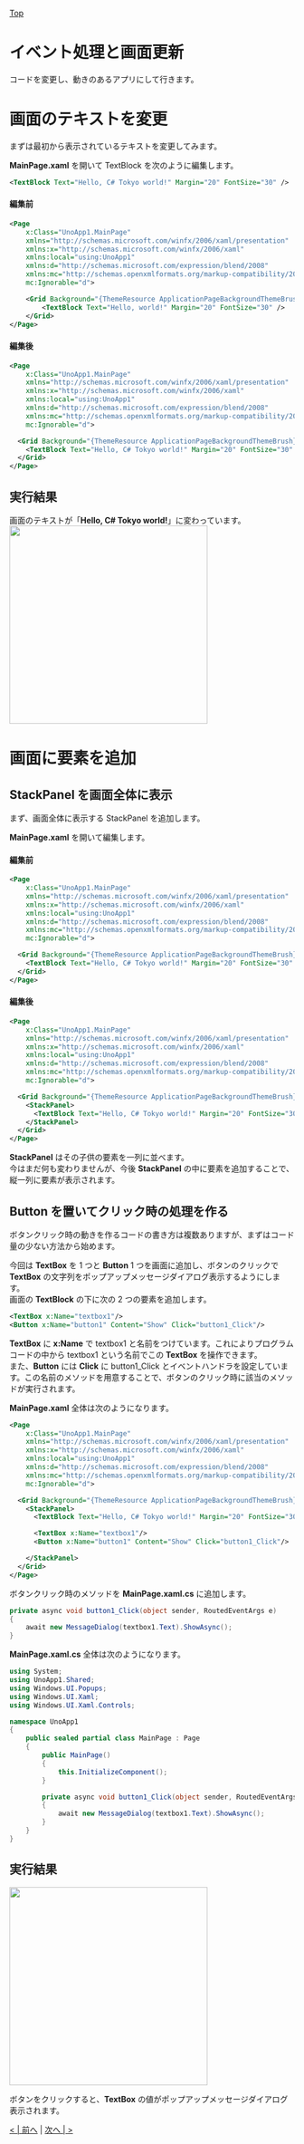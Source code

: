 [Top](./top.md)  

# イベント処理と画面更新

コードを変更し、動きのあるアプリにして行きます。

# 画面のテキストを変更

まずは最初から表示されているテキストを変更してみます。

**MainPage.xaml** を開いて TextBlock を次のように編集します。  

```xml
<TextBlock Text="Hello, C# Tokyo world!" Margin="20" FontSize="30" />
```

#### 編集前
```xml
<Page
    x:Class="UnoApp1.MainPage"
    xmlns="http://schemas.microsoft.com/winfx/2006/xaml/presentation"
    xmlns:x="http://schemas.microsoft.com/winfx/2006/xaml"
    xmlns:local="using:UnoApp1"
    xmlns:d="http://schemas.microsoft.com/expression/blend/2008"
    xmlns:mc="http://schemas.openxmlformats.org/markup-compatibility/2006"
    mc:Ignorable="d">

    <Grid Background="{ThemeResource ApplicationPageBackgroundThemeBrush}">
        <TextBlock Text="Hello, world!" Margin="20" FontSize="30" />
    </Grid>
</Page>
```

#### 編集後

```xml
<Page
    x:Class="UnoApp1.MainPage"
    xmlns="http://schemas.microsoft.com/winfx/2006/xaml/presentation"
    xmlns:x="http://schemas.microsoft.com/winfx/2006/xaml"
    xmlns:local="using:UnoApp1"
    xmlns:d="http://schemas.microsoft.com/expression/blend/2008"
    xmlns:mc="http://schemas.openxmlformats.org/markup-compatibility/2006"
    mc:Ignorable="d">

  <Grid Background="{ThemeResource ApplicationPageBackgroundThemeBrush}">
    <TextBlock Text="Hello, C# Tokyo world!" Margin="20" FontSize="30" />
  </Grid>
</Page>
```

## 実行結果

画面のテキストが「**Hello, C# Tokyo world!**」に変わっています。  
<img src="image0301.jpg" width=350/>


# 画面に要素を追加

## StackPanel を画面全体に表示

まず、画面全体に表示する StackPanel を追加します。  

**MainPage.xaml** を開いて編集します。  

#### 編集前
```xml
<Page
    x:Class="UnoApp1.MainPage"
    xmlns="http://schemas.microsoft.com/winfx/2006/xaml/presentation"
    xmlns:x="http://schemas.microsoft.com/winfx/2006/xaml"
    xmlns:local="using:UnoApp1"
    xmlns:d="http://schemas.microsoft.com/expression/blend/2008"
    xmlns:mc="http://schemas.openxmlformats.org/markup-compatibility/2006"
    mc:Ignorable="d">

  <Grid Background="{ThemeResource ApplicationPageBackgroundThemeBrush}">
    <TextBlock Text="Hello, C# Tokyo world!" Margin="20" FontSize="30" />
  </Grid>
</Page>
```

#### 編集後

```xml
<Page
    x:Class="UnoApp1.MainPage"
    xmlns="http://schemas.microsoft.com/winfx/2006/xaml/presentation"
    xmlns:x="http://schemas.microsoft.com/winfx/2006/xaml"
    xmlns:local="using:UnoApp1"
    xmlns:d="http://schemas.microsoft.com/expression/blend/2008"
    xmlns:mc="http://schemas.openxmlformats.org/markup-compatibility/2006"
    mc:Ignorable="d">

  <Grid Background="{ThemeResource ApplicationPageBackgroundThemeBrush}">
    <StackPanel>
      <TextBlock Text="Hello, C# Tokyo world!" Margin="20" FontSize="30" />
    </StackPanel>
  </Grid>
</Page>
```

**StackPanel** はその子供の要素を一列に並べます。  
今はまだ何も変わりませんが、今後 **StackPanel** の中に要素を追加することで、縦一列に要素が表示されます。

## Button を置いてクリック時の処理を作る
ボタンクリック時の動きを作るコードの書き方は複数ありますが、まずはコード量の少ない方法から始めます。  

今回は **TextBox** を 1 つと **Button** 1 つを画面に追加し、ボタンのクリックで **TextBox** の文字列をポップアップメッセージダイアログ表示するようにします。  
画面の **TextBlock** の下に次の 2 つの要素を追加します。

```xml
<TextBox x:Name="textbox1"/>
<Button x:Name="button1" Content="Show" Click="button1_Click"/>
```

**TextBox** に **x:Name** で textbox1 と名前をつけています。これによりプログラムコードの中から textbox1 という名前でこの **TextBox** を操作できます。  
また、**Button** には **Click** に button1_Click とイベントハンドラを設定しています。この名前のメソッドを用意することで、ボタンのクリック時に該当のメソッドが実行されます。

**MainPage.xaml** 全体は次のようになります。

```xml
<Page
    x:Class="UnoApp1.MainPage"
    xmlns="http://schemas.microsoft.com/winfx/2006/xaml/presentation"
    xmlns:x="http://schemas.microsoft.com/winfx/2006/xaml"
    xmlns:local="using:UnoApp1"
    xmlns:d="http://schemas.microsoft.com/expression/blend/2008"
    xmlns:mc="http://schemas.openxmlformats.org/markup-compatibility/2006"
    mc:Ignorable="d">

  <Grid Background="{ThemeResource ApplicationPageBackgroundThemeBrush}">
    <StackPanel>
      <TextBlock Text="Hello, C# Tokyo world!" Margin="20" FontSize="30" />

      <TextBox x:Name="textbox1"/>
      <Button x:Name="button1" Content="Show" Click="button1_Click"/>

    </StackPanel>
  </Grid>
</Page>
```
ボタンクリック時のメソッドを **MainPage.xaml.cs** に追加します。

```cs
private async void button1_Click(object sender, RoutedEventArgs e)
{
    await new MessageDialog(textbox1.Text).ShowAsync();
}
```

**MainPage.xaml.cs** 全体は次のようになります。

```cs
using System;
using UnoApp1.Shared;
using Windows.UI.Popups;
using Windows.UI.Xaml;
using Windows.UI.Xaml.Controls;

namespace UnoApp1
{
    public sealed partial class MainPage : Page
    {
        public MainPage()
        {
            this.InitializeComponent();
        }

        private async void button1_Click(object sender, RoutedEventArgs e)
        {
            await new MessageDialog(textbox1.Text).ShowAsync();
        }
    }
}
```

## 実行結果

<img src="image0302.jpg" width=350/>

ボタンをクリックすると、**TextBox** の値がポップアップメッセージダイアログ表示されます。  

[< | 前へ](./textbook2.md) | [次へ | >](./textbook4.md)
